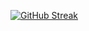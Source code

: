 <a href="https://git.io/streak-stats"><img src="http://github-readme-streak-stats.herokuapp.com?user=TheoDaimonn&theme=highcontrast&hide_border=true&border_radius=4.6&date_format=j%2Fn%5B%2FY%5D&card_width=500" alt="GitHub Streak" /></a>
